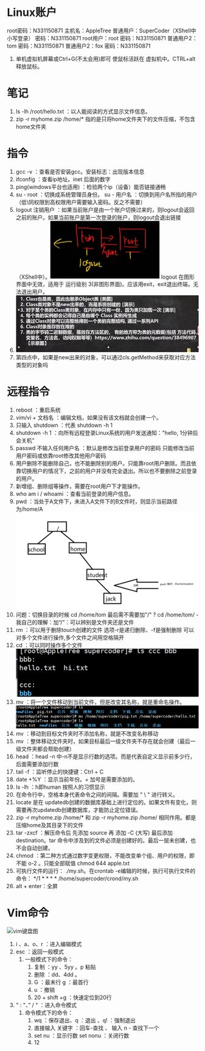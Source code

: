 # Linux账户

root密码：N331150871
主机名：AppleTree
普通用户：SuperCoder（XShell中小写登录）
密码：N331150871
root用户：root
密码：N331150871
普通用户2：tom
密码：N331150871
普通用户2：fox
密码：N331150871

1. 单机虚拟机屏幕或Ctrl+G(不太会用)即可 使鼠标活跃在 虚拟机中。CTRL+alt 释放鼠标。

# 笔记

1. ls -lh /root/hello.txt    ：以人能阅读的方式显示文件信息。
2. zip -r myhome.zip /home/* 指的是只将home文件夹下的文件压缩，不包含home文件夹

# 指令

1. gcc -v ：查看是否安装gcc。安装标志：出现版本信息
2. ifconfig ：查看ip地址。inet 后面的数字
3. ping(windows平台也适用) ：检验两个ip（设备）能否链接通畅
4. su - root ：切换成系统管理员身份。 su - 用户名 ：切换到用户名所指的用户（低\同权限到高权限用户需要输入密码。反之不需要）
5. logout 注销用户 ：如果当前账户是由一个账户切换过来的，则logout会返回之前的账户。如果当前账户是第一次登录的账户，则logout会退出链接（XShell中）。<img src="Linux.assets/image-20210917014623684.png" alt="image-20210917014623684" style="zoom:50%;" />
   logout 在图形界面中无效，适用于 运行级别 3(非图形界面)。应该用exit，exit退出终端，无法退出用户。
6. ![image-20211009124328770](Linux.assets/image-20211009124328770.png)
7. 第四点中，如果是new出来的对象，可以通过cls.getMethod来获取对应方法类型的对象吗

# 远程指令

1. reboot ：重启系统
2. vim/vi + 文档名 ：编辑文档，如果没有该文档就会创建一个。
3. 只输入 shutdown ：代表 shutdown -h 1 
4. shutdown -h 1 ：向所有远程登录Linux系统的用户发送通知："hello, 1分钟后会关机"
5. passwd 不输入任何用户名 ：默认是修改当前登录用户的密码 只能修改当前用户密码或依靠root修改其他用户密码
6. 用户删除不能删除自己，也不能删除别的用户。只能靠root用户删除。而且依靠切换用户的情况下，之前的用户并没有完全退出。所以也不要删除之前登录的用户。
7. 新增组、删除组等操作，需要在root用户下才能操作。
8. who am i / whoami ：查看当前登录的用户信息。
9. pwd ：当处于A文件下，未进入A文件下的B文件时，则显示当前路径为/home/A<img src="Linux.assets/image-20210921100258787.png" alt="image-20210921100258787" style="zoom:50%;" />
10. 问题：切换目录的时候 cd /home/tom 最后需不需要加"/" ? cd /home/tom/  - 我自己的理解：加“/”：可以辨别是文件夹还是文件
11. rm ：可以用于删除touch创建的文件 选项-r是递归删除、-f是强制删除 可以对多个文件进行操作,多个文件之间用空格隔开
12. cd ：可以同时操作多个文件
    ![image-20210921104740159](Linux.assets/image-20210921104740159.png)
13. mv ：将一个文件移动到当前文件，但是改变其名称，就是重命名操作。
    ![image-20210921110745017](Linux.assets/image-20210921110745017.png)
14. mv ：移动到目标文件夹时不添加名称，就是不改变名称移动
15. mv ：整体移动文件夹时，如果目标最后一级文件夹不存在就会创建（最后一级文件夹都会帮助创建）
16. head ：head -n 中-n不是显示行数的选项。而是代表自定义显示前多少行，后面需要添加行数
17. tail -f ：监听停止的快捷键：Ctrl + C
18. date +%Y ：显示当前年份。+ 加号是需要添加的。
19. ls -lh ：h即human 按照人的习惯显示
20. 在命令行中，空格本身代表命令之间的间隔。需要加 " \ " 进行转义。
21. locate 是在 updatedb创建的数据库基础上进行定位的。如果文件有变化，则需要再次updatedb创建数据库，才能防止定位错误。
22. zip -r myhome.zip /home/* 和 zip -r myhome.zip /home/ 相同作用。都是压缩home及其目录下的文件
23. tar -zxcf ：解压命令后 先添加 source 再 添加 -C (大写) 最后添加destination。tar 命令中涉及到的文件必须是创建好的。最后一层未创建，也不会自动创建。
24. chmod ：第二种方式通过数字变更权限，不能改变单个组、用户的权限，即不能 o-2 。只能全部赋值 chmod 644 apple.txt
25. 可执行文件的运行： ./my.sh。在crontab -e编辑的时候，执行可执行文件的命令：
    */1 * * * * /home/supercoder/crond/my.sh
26. alt + enter：全屏

# Vim命令

![vim键盘图](https://img-blog.csdn.net/20170325161428570?watermark/2/text/aHR0cDovL2Jsb2cuY3Nkbi5uZXQvc2luYXRfMzYxMDEzNTQ=/font/5a6L5L2T/fontsize/400/fill/I0JBQkFCMA==/dissolve/70/gravity/SouthEast)

1. i 、a、o、r ：进入编辑模式
2. esc ：返回一般模式
   1. 一般模式下的命令：
      1. 复制 ：yy 、5yy 。p 粘贴
      2. 删除 ：dd、4dd 。 
      3. G ：最末行   g ：最首行
      4. u ：撤销
      5. 20 + shift +g ：快速定位到20行
3. " : "、” / “ ：进入命令模式
   1. 命令模式下的命令： 
      1. wq ：保存退出、q ：退出 、q! ：强制退出
      2. 直接输入 关键字 ：回车-查找 、 输入 n - 查找下一个
      3. set nu ：显示行数  set nonu ：关闭行数
      4. 12